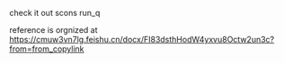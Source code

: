 check it out
scons run_q

reference is orgnized at
https://cmuw3vn7lg.feishu.cn/docx/FI83dsthHodW4yxvu8Octw2un3c?from=from_copylink
